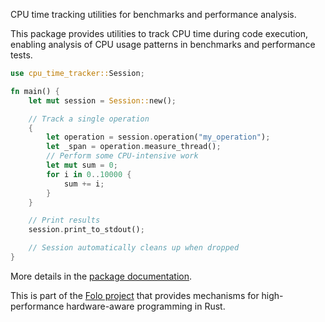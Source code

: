 CPU time tracking utilities for benchmarks and performance analysis.

This package provides utilities to track CPU time during code execution,
enabling analysis of CPU usage patterns in benchmarks and performance tests.

```rust
use cpu_time_tracker::Session;

fn main() {
    let mut session = Session::new();

    // Track a single operation
    {
        let operation = session.operation("my_operation");
        let _span = operation.measure_thread();
        // Perform some CPU-intensive work
        let mut sum = 0;
        for i in 0..10000 {
            sum += i;
        }
    }

    // Print results
    session.print_to_stdout();

    // Session automatically cleans up when dropped
}
```

More details in the [package documentation](https://docs.rs/cpu_time_tracker/).

This is part of the [Folo project](https://github.com/folo-rs/folo) that provides mechanisms for
high-performance hardware-aware programming in Rust.
